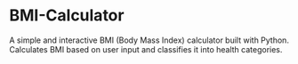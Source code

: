 # BMI-Calculator
A simple and interactive BMI (Body Mass Index) calculator built with Python. Calculates BMI based on user input and classifies it into health categories.
